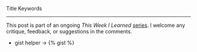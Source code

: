 Title
Keywords

------

This post is part of an ongoing *This Week I Learned* [series](https://dev.to/noelworden/beginning-of-a-blog-series-5aj3). I welcome any critique, feedback, or suggestions in the comments.

- gist helper -> {% gist  %}
